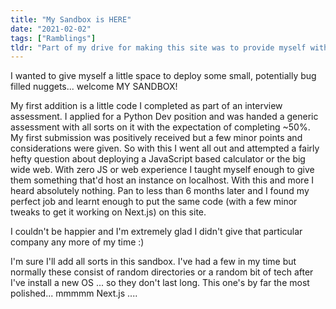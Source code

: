 ```yaml
---
title: "My Sandbox is HERE"
date: "2021-02-02"
tags: ["Ramblings"]
tldr: "Part of my drive for making this site was to provide myself with a little safe space to try new things. My initial component being a calculator to trial things like grids, button mechanisms and user input/feedback."
---
```


I wanted to give myself a little space to deploy some small, potentially bug filled nuggets... welcome MY SANDBOX!

My first addition is a little code I completed as part of an interview assessment. I applied for a Python Dev position and was handed a generic assessment with all sorts on it with the expectation of completing ~50%. My first submission was positively received but a few minor points and considerations were given. So with this I went all out and attempted a fairly hefty question about deploying a JavaScript based calculator or the big wide web. With zero JS or web experience I taught myself enough to give them something that'd host an instance on localhost. With this and more I heard absolutely nothing. Pan to less than 6 months later and I found my perfect job and learnt enough to put the same code (with a few minor tweaks to get it working on Next.js) on this site.

I couldn't be happier and I'm extremely glad I didn't give that particular company any more of my time :)

I'm sure I'll add all sorts in this sandbox. I've had a few in my time but normally these consist of random directories or a random bit of tech after I've install a new OS ... so they don't last long. This one's by far the most polished... mmmmm Next.js ....
